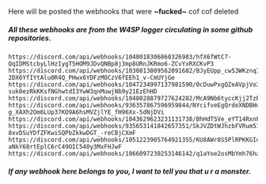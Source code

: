 Here will be posted the webhooks that were **~fucked~** cof cof deleted

##### All these webhooks are from the **W4SP** logger circulating in some github repositories.

```
https://discord.com/api/webhooks/1048018306860326983/hfX6fWtC7-QqIDMStcbyLlHzIygT5HOM9JDvQNBp8j3mp8URnJKRmo6-ZCvYxRXCKvP3
https://discord.com/api/webhooks/1030813809562091682/BJyEUpp_cw53WKznqIW0-2DX6YfIYtAlu0R4Q_PHwx6YDFzMOCzV6fEEh1_v-CmUYjGe
https://discord.com/api/webhooks/1047234997137981590/0cDuwPxgQZeAVpjVo3kAGN62F-suk0ezRkKKsfNGhwtdI3YwW3qnMuwjNb9y21EzEhHD
https://discord.com/api/webhooks/1048028879727624282/McA9Nb6tyccKjj2TzEwwzK62jcyBhQcvvM7_OTzQ4cQJCKGJ03ghe9FMsPVvPtGXVsbE
https://discord.com/api/webhooks/936357867596959844/NYcifveEgQrdeXNDBHuSu9O-g_XAXh2Om6LUp37KO9A6hsMVZjlYE_fH96Xx-5dNjDVi
https://discord.com/api/webhooks/1043629623231131738/BhHdTSVe_eYT14RxnFzKgTVqfCjdbnYdjO0TYolPwSU3Xn1hzzHC0GOLO7wlUDFyc0lD
https://discord.com/api/webhooks/935653141842657351/SkJVZDtWJhzbFVRum51lcdvD7tLMbL2-8xvDSuYDfZFKwiSQPbZkkwDGT_-reCBjCXmF
https://discord.com/api/webhooks/1051223905764921355/KU8AWr8S5PlRPKKGIoUZYF31CF_sTR33yu9-aNkY68rtEplC6rC49OIC540y3MxFHJwF
https://discord.com/api/webhooks/1066097230253146142/q1aYoe2osMbYmh76ha4UyinvNtqHCNLlEl6d6HNlg6c1D_sd4kDtEcUsepHIh5Hrp0NW
```

##### If any webhook here belongs to you, I want to tell you that u r a monster.

